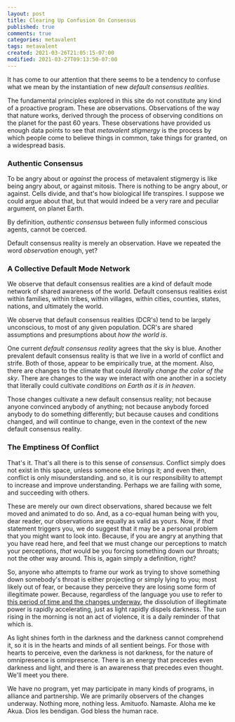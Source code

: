 ```yaml
---
layout: post
title: Clearing Up Confusion On Consensus
published: true
comments: true
categories: metavalent
tags: metavalent
created: 2021-03-26T21:05:15-07:00
modified: 2021-03-27T09:13:50-07:00
---
```


It has come to our attention that there seems to be a tendency to confuse what we mean by the instantiation of new *default consensus realities.*

The fundamental principles explored in this site do not constitute any kind of a proactive program. These are observations. Observations of the way that nature works, derived through the process of observing conditions on the planet for the past 60 years. These observations have provided us enough data points to see that *metavalent stigmergy* is the process by which people come to believe things in common, take things for granted, on a widespread basis.

### Authentic Consensus

To be angry about or *against* the process of metavalent stigmergy is like being angry about, or against mitosis. There is nothing to be angry about, or against. Cells divide, and that's how biological life transpires. I suppose we could argue about that, but that would indeed be a very rare and peculiar argument, on planet Earth.

By definition, *authentic consensus* between fully informed conscious agents, cannot be coerced.

Default consensus reality is merely an observation. Have we repeated the word *observation* enough, yet?

### A Collective Default Mode Network

We observe that default consensus realities are a kind of default mode network of shared awareness of the world. Default consensus realities exist within families, within tribes, within villages, within cities, counties, states, nations, and ultimately the world.

We observe that default consensus realities (DCR's) tend to be largely unconscious, to most of any given population. DCR's are shared assumptions and presumptions about *how the world is*.

One current *default consensus reality* agrees that the sky is blue. Another prevalent default consensus reality is that we live in a world of conflict and strife. Both of those, appear to be empirically true, at the moment. Also, there are changes to the climate that could *literally change the color of the sky*. There are changes to the way we interact with one another in a society that literally could cultivate *conditions on Earth as it is in heaven*.

Those changes cultivate a new default consensus reality; not because anyone convinced anybody of anything; not because anybody forced anybody to do something differently; but because causes and conditions changed, and will continue to change, even in the context of the new default consensus reality.

### The Emptiness Of Conflict

That's it. That's all there is to this sense of *consensus*. Conflict simply does not exist in this space, unless someone else brings it; and even then, conflict is only misunderstanding. and so, it is our responsibility to attempt to increase and improve understanding. Perhaps we are failing with some, and succeeding with others.

These are merely our own direct observations, shared because we felt moved and animated to do so. And, as a co-equal human being with you, dear reader, our observations are equally as valid as yours. Now, if *that* statement triggers you, we do suggest that it may be a personal problem that you might want to look into. Because, if you are angry at anything that you have read here, and feel that we must change our perceptions to match your perceptions, *that* would be you forcing something down our throats; not the other way around. This is, again simply a definition, right?

So, anyone who attempts to frame our work as trying to shove something down somebody's throat is either projecting or simply lying to you; most likely out of fear, or because they perceive they are losing some form of illegitimate power. Because, regardless of the language you use to refer to [this period of time and the changes underway](https://metavalent.com/metavalent/2021/03/27/07-25-50-Spelunking-Equality.html), the dissolution of illegitimate power is rapidly accelerating, just as light rapidly dispels darkness. The sun rising in the morning is not an act of violence, it is a daily reminder of that which is.

As light shines forth in the darkness and the darkness cannot comprehend it, so it is in the hearts and minds of all sentient beings. For those with hearts to perceive, even the darkness is not darkness, for the nature of omnipresence is omnipresence. There is an energy that precedes even darkness and light, and there is an awareness that precedes even thought. We'll meet you there.

We have no program, yet may participate in many kinds of programs, in alliance and partnership. We are primarily observers of the changes underway. Nothing more, nothing less. Amituofo. Namaste. Aloha me ke Akua. Dios les bendigan. God bless the human race.
